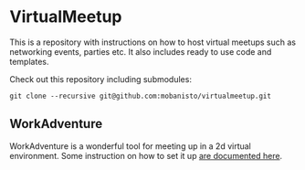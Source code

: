 # VirtualMeetup

This is a repository with instructions on how to host virtual meetups such
as networking events, parties etc. It also includes ready to use code and
templates.

Check out this repository including submodules:

    git clone --recursive git@github.com:mobanisto/virtualmeetup.git

## WorkAdventure

WorkAdventure is a wonderful tool for meeting up in a 2d virtual
environment. Some instruction on how to set it up
[are documented here](WorkAdventure.md).
